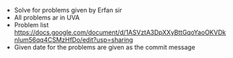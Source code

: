 * Solve for problems given by Erfan sir
* All problems ar in UVA
* Problem list https://docs.google.com/document/d/1ASVztA3DpXXyBttGqoYaoOKVDknlum56qq4CSMzHfDo/edit?usp=sharing
* Given date for the problems are given as the commit message
